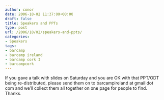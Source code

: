 ```yaml
---
author: conor
date: 2006-10-02 11:37:00+00:00
draft: false
title: Speakers and PPTs
type: post
url: /2006/10/02/speakers-and-ppts/
categories:
- Speakers
tags:
- barcamp
- barcamp ireland
- barcamp cork I
- barcampcork
---
```


If you gave a talk with slides on Saturday and you are OK with that PPT/ODT being re-distributed, please send them on to barcampireland at gmail dot com and we’ll collect them all together on one page for people to find. Thanks.
